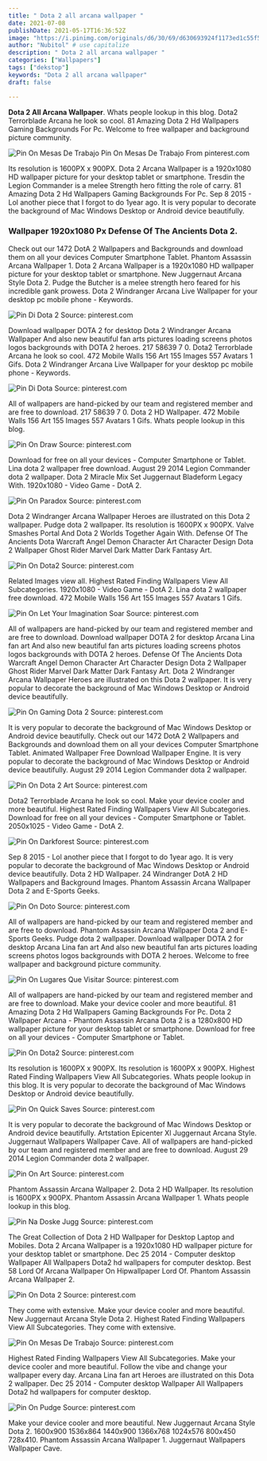 ```yaml
---
title: " Dota 2 all arcana wallpaper "
date: 2021-07-08
publishDate: 2021-05-17T16:36:52Z
image: "https://i.pinimg.com/originals/d6/30/69/d630693924f1173ed1c55f54b9e937de.jpg"
author: "Nubitol" # use capitalize
description: " Dota 2 all arcana wallpaper "
categories: ["Wallpapers"]
tags: ["dekstop"]
keywords: "Dota 2 all arcana wallpaper"
draft: false

---
```



**Dota 2 All Arcana Wallpaper**. Whats people lookup in this blog. Dota2 Terrorblade Arcana he look so cool. 81 Amazing Dota 2 Hd Wallpapers Gaming Backgrounds For Pc. Welcome to free wallpaper and background picture community.

![Pin On Mesas De Trabajo](https://i.pinimg.com/originals/ea/bd/db/eabddb8b0c9713064e3bc067a17ad6d4.jpg "Pin On Mesas De Trabajo")
Pin On Mesas De Trabajo From pinterest.com


Its resolution is 1600PX x 900PX. Dota 2 Arcana Wallpaper is a 1920x1080 HD wallpaper picture for your desktop tablet or smartphone. Tresdin the Legion Commander is a melee Strength hero fitting the role of carry. 81 Amazing Dota 2 Hd Wallpapers Gaming Backgrounds For Pc. Sep 8 2015 - Lol another piece that I forgot to do 1year ago. It is very popular to decorate the background of Mac Windows Desktop or Android device beautifully.

### Wallpaper 1920x1080 Px Defense Of The Ancients Dota 2.

Check out our 1472 DotA 2 Wallpapers and Backgrounds and download them on all your devices Computer Smartphone Tablet. Phantom Assassin Arcana Wallpaper 1. Dota 2 Arcana Wallpaper is a 1920x1080 HD wallpaper picture for your desktop tablet or smartphone. New Juggernaut Arcana Style Dota 2. Pudge the Butcher is a melee strength hero feared for his incredible gank prowess. Dota 2 Windranger Arcana Live Wallpaper for your desktop pc mobile phone - Keywords.


![Pin Di Dota 2](https://i.pinimg.com/originals/3d/db/b1/3ddbb14ba6b71bdc4008c78d303990ce.jpg "Pin Di Dota 2")
Source: pinterest.com

Download wallpaper DOTA 2 for desktop Dota 2 Windranger Arcana Wallpaper And also new beautiful fan arts pictures loading screens photos logos backgrounds with DOTA 2 heroes. 217 58639 7 0. Dota2 Terrorblade Arcana he look so cool. 472 Mobile Walls 156 Art 155 Images 557 Avatars 1 Gifs. Dota 2 Windranger Arcana Live Wallpaper for your desktop pc mobile phone - Keywords.

![Pin Di Dota](https://i.pinimg.com/originals/71/71/96/71719683afedf2209390ac0b7d4b17af.jpg "Pin Di Dota")
Source: pinterest.com

All of wallpapers are hand-picked by our team and registered member and are free to download. 217 58639 7 0. Dota 2 HD Wallpaper. 472 Mobile Walls 156 Art 155 Images 557 Avatars 1 Gifs. Whats people lookup in this blog.

![Pin On Draw](https://i.pinimg.com/564x/37/49/2a/37492a6a3e1dfd62f086222371951de9.jpg "Pin On Draw")
Source: pinterest.com

Download for free on all your devices - Computer Smartphone or Tablet. Lina dota 2 wallpaper free download. August 29 2014 Legion Commander dota 2 wallpaper. Dota 2 Miracle Mix Set Juggernaut Bladeform Legacy With. 1920x1080 - Video Game - DotA 2.

![Pin On Paradox](https://i.pinimg.com/originals/39/e5/9d/39e59d13e90e51d35644c6fd2fd955e2.jpg "Pin On Paradox")
Source: pinterest.com

Dota 2 Windranger Arcana Wallpaper Heroes are illustrated on this Dota 2 wallpaper. Pudge dota 2 wallpaper. Its resolution is 1600PX x 900PX. Valve Smashes Portal And Dota 2 Worlds Together Again With. Defense Of The Ancients Dota Warcraft Angel Demon Character Art Character Design Dota 2 Wallpaper Ghost Rider Marvel Dark Matter Dark Fantasy Art.

![Pin On Dota2](https://i.pinimg.com/originals/f4/c1/d0/f4c1d0f5bb4f59aab61160dd291479aa.jpg "Pin On Dota2")
Source: pinterest.com

Related Images view all. Highest Rated Finding Wallpapers View All Subcategories. 1920x1080 - Video Game - DotA 2. Lina dota 2 wallpaper free download. 472 Mobile Walls 156 Art 155 Images 557 Avatars 1 Gifs.

![Pin On Let Your Imagination Soar](https://i.pinimg.com/originals/6f/28/c5/6f28c5d54c6c7a0e6e18b1df1fe32855.jpg "Pin On Let Your Imagination Soar")
Source: pinterest.com

All of wallpapers are hand-picked by our team and registered member and are free to download. Download wallpaper DOTA 2 for desktop Arcana Lina fan art And also new beautiful fan arts pictures loading screens photos logos backgrounds with DOTA 2 heroes. Defense Of The Ancients Dota Warcraft Angel Demon Character Art Character Design Dota 2 Wallpaper Ghost Rider Marvel Dark Matter Dark Fantasy Art. Dota 2 Windranger Arcana Wallpaper Heroes are illustrated on this Dota 2 wallpaper. It is very popular to decorate the background of Mac Windows Desktop or Android device beautifully.

![Pin On Gaming Dota 2](https://i.pinimg.com/originals/ee/46/44/ee46446abd6a6cf29c73b930833c20a8.jpg "Pin On Gaming Dota 2")
Source: pinterest.com

It is very popular to decorate the background of Mac Windows Desktop or Android device beautifully. Check out our 1472 DotA 2 Wallpapers and Backgrounds and download them on all your devices Computer Smartphone Tablet. Animated Wallpaper Free Download Wallpaper Engine. It is very popular to decorate the background of Mac Windows Desktop or Android device beautifully. August 29 2014 Legion Commander dota 2 wallpaper.

![Pin On Dota 2 Art](https://i.pinimg.com/originals/9f/14/53/9f145375e46c2923672672222bc1a74b.jpg "Pin On Dota 2 Art")
Source: pinterest.com

Dota2 Terrorblade Arcana he look so cool. Make your device cooler and more beautiful. Highest Rated Finding Wallpapers View All Subcategories. Download for free on all your devices - Computer Smartphone or Tablet. 2050x1025 - Video Game - DotA 2.

![Pin On Darkforest](https://i.pinimg.com/originals/15/09/98/150998037bd5c4d7dc3f74a366c6e1e1.png "Pin On Darkforest")
Source: pinterest.com

Sep 8 2015 - Lol another piece that I forgot to do 1year ago. It is very popular to decorate the background of Mac Windows Desktop or Android device beautifully. Dota 2 HD Wallpaper. 24 Windranger DotA 2 HD Wallpapers and Background Images. Phantom Assassin Arcana Wallpaper Dota 2 and E-Sports Geeks.

![Pin On Doto](https://i.pinimg.com/736x/9c/31/34/9c3134fbf9440d0396e9b92603e5fd2f--dota-.jpg "Pin On Doto")
Source: pinterest.com

All of wallpapers are hand-picked by our team and registered member and are free to download. Phantom Assassin Arcana Wallpaper Dota 2 and E-Sports Geeks. Pudge dota 2 wallpaper. Download wallpaper DOTA 2 for desktop Arcana Lina fan art And also new beautiful fan arts pictures loading screens photos logos backgrounds with DOTA 2 heroes. Welcome to free wallpaper and background picture community.

![Pin On Lugares Que Visitar](https://i.pinimg.com/originals/44/88/dd/4488dddba6a108111566fb10ad014a53.jpg "Pin On Lugares Que Visitar")
Source: pinterest.com

All of wallpapers are hand-picked by our team and registered member and are free to download. Make your device cooler and more beautiful. 81 Amazing Dota 2 Hd Wallpapers Gaming Backgrounds For Pc. Dota 2 Wallpaper Arcana - Phantom Assassin Arcana Dota 2 is a 1280x800 HD wallpaper picture for your desktop tablet or smartphone. Download for free on all your devices - Computer Smartphone or Tablet.

![Pin On Dota2](https://i.pinimg.com/originals/e0/9d/8c/e09d8c660c662a8a63c4215f677a1b8f.jpg "Pin On Dota2")
Source: pinterest.com

Its resolution is 1600PX x 900PX. Its resolution is 1600PX x 900PX. Highest Rated Finding Wallpapers View All Subcategories. Whats people lookup in this blog. It is very popular to decorate the background of Mac Windows Desktop or Android device beautifully.

![Pin On Quick Saves](https://i.pinimg.com/originals/33/a8/5a/33a85aae18c8c22d9d36ef8fc8fd7759.jpg "Pin On Quick Saves")
Source: pinterest.com

It is very popular to decorate the background of Mac Windows Desktop or Android device beautifully. Artstation Epicenter Xl Juggernaut Arcana Style. Juggernaut Wallpapers Wallpaper Cave. All of wallpapers are hand-picked by our team and registered member and are free to download. August 29 2014 Legion Commander dota 2 wallpaper.

![Pin On Art](https://i.pinimg.com/originals/7b/99/3f/7b993fbfdb9e688dd99b5669dd4c9609.jpg "Pin On Art")
Source: pinterest.com

Phantom Assassin Arcana Wallpaper 2. Dota 2 HD Wallpaper. Its resolution is 1600PX x 900PX. Phantom Assassin Arcana Wallpaper 1. Whats people lookup in this blog.

![Pin Na Doske Jugg](https://i.pinimg.com/originals/0d/23/b6/0d23b655617ae0f99abe30e04d99a9f8.png "Pin Na Doske Jugg")
Source: pinterest.com

The Great Collection of Dota 2 HD Wallpaper for Desktop Laptop and Mobiles. Dota 2 Arcana Wallpaper is a 1920x1080 HD wallpaper picture for your desktop tablet or smartphone. Dec 25 2014 - Computer desktop Wallpaper All Wallpapers Dota2 hd wallpapers for computer desktop. Best 58 Lord Of Arcana Wallpaper On Hipwallpaper Lord Of. Phantom Assassin Arcana Wallpaper 2.

![Pin On Dota 2](https://i.pinimg.com/originals/32/d4/5f/32d45fc400eb4c24d60b7197ad8e3f11.jpg "Pin On Dota 2")
Source: pinterest.com

They come with extensive. Make your device cooler and more beautiful. New Juggernaut Arcana Style Dota 2. Highest Rated Finding Wallpapers View All Subcategories. They come with extensive.

![Pin On Mesas De Trabajo](https://i.pinimg.com/originals/ea/bd/db/eabddb8b0c9713064e3bc067a17ad6d4.jpg "Pin On Mesas De Trabajo")
Source: pinterest.com

Highest Rated Finding Wallpapers View All Subcategories. Make your device cooler and more beautiful. Follow the vibe and change your wallpaper every day. Arcana Lina fan art Heroes are illustrated on this Dota 2 wallpaper. Dec 25 2014 - Computer desktop Wallpaper All Wallpapers Dota2 hd wallpapers for computer desktop.

![Pin On Pudge](https://i.pinimg.com/originals/d6/30/69/d630693924f1173ed1c55f54b9e937de.jpg "Pin On Pudge")
Source: pinterest.com

Make your device cooler and more beautiful. New Juggernaut Arcana Style Dota 2. 1600x900 1536x864 1440x900 1366x768 1024x576 800x450 728x410. Phantom Assassin Arcana Wallpaper 1. Juggernaut Wallpapers Wallpaper Cave.

